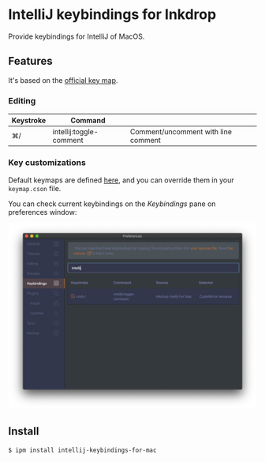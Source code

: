 # IntelliJ keybindings for Inkdrop

Provide keybindings for IntelliJ of MacOS.

## Features

It's based on the [official key map](https://resources.jetbrains.com/storage/products/intellij-idea/docs/IntelliJIDEA_ReferenceCard.pdf).  

### Editing

| Keystroke | Command                 |                                     |
|-----------|-------------------------|-------------------------------------|
| ⌘/        | intellij:toggle-comment | Comment/uncomment with line comment |

### Key customizations

Default keymaps are defined [here](https://github.com/kitwtnb/inkdrop-intellij-for-mac/blob/master/keymaps/inkdrop-intellij-for-mac.json), and you can override them in your `keymap.cson` file.


You can check current keybindings on the *Keybindings* pane on preferences window:

![keybindings](./docs/keybindings.png)



## Install

```sh
$ ipm install intellij-keybindings-for-mac
```
